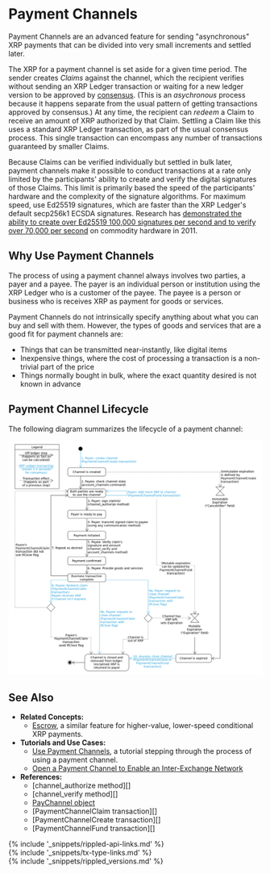 # Payment Channels

Payment Channels are an advanced feature for sending "asynchronous" XRP payments that can be divided into very small increments and settled later.

The XRP for a payment channel is set aside for a given time period. The sender creates _Claims_ against the channel, which the recipient verifies without sending an XRP Ledger transaction or waiting for a new ledger version to be approved by [consensus](consensus.html). (This is an _asychronous_ process because it happens separate from the usual pattern of getting transactions approved by consensus.) At any time, the recipient can _redeem_ a Claim to receive an amount of XRP authorized by that Claim. Settling a Claim like this uses a standard XRP Ledger transaction, as part of the usual consensus process. This single transaction can encompass any number of transactions guaranteed by smaller Claims.

Because Claims can be verified individually but settled in bulk later, payment channels make it possible to conduct transactions at a rate only limited by the participants' ability to create and verify the digital signatures of those Claims. This limit is primarily based the speed of the participants' hardware and the complexity of the signature algorithms. For maximum speed, use Ed25519 signatures, which are faster than the XRP Ledger's default secp256k1 ECSDA signatures. Research has [demonstrated the ability to create over Ed25519 100,000 signatures per second and to verify over 70,000 per second](https://ed25519.cr.yp.to/ed25519-20110926.pdf) on commodity hardware in 2011.


## Why Use Payment Channels

The process of using a payment channel always involves two parties, a payer and a payee. The payer is an individual person or institution using the XRP Ledger who is a customer of the payee. The payee is a person or business who is receives XRP as payment for goods or services.

Payment Channels do not intrinsically specify anything about what you can buy and sell with them. However, the types of goods and services that are a good fit for payment channels are:

- Things that can be transmitted near-instantly, like digital items
- Inexpensive things, where the cost of processing a transaction is a non-trivial part of the price
- Things normally bought in bulk, where the exact quantity desired is not known in advance


## Payment Channel Lifecycle

The following diagram summarizes the lifecycle of a payment channel:

[![Payment Channel Flow Diagram](img/paychan-flow.png)](img/paychan-flow.png)


## See Also

- **Related Concepts:**
    - [Escrow](escrow.html), a similar feature for higher-value, lower-speed conditional XRP payments.
- **Tutorials and Use Cases:**
    - [Use Payment Channels](use-payment-channels.html), a tutorial stepping through the process of using a payment channel.
    - [Open a Payment Channel to Enable an Inter-Exchange Network](open-a-payment-channel-to-enable-an-inter-exchange-network.html)
- **References:**
    - [channel_authorize method][]
    - [channel_verify method][]
    - [PayChannel object](paychannel.html)
    - [PaymentChannelClaim transaction][]
    - [PaymentChannelCreate transaction][]
    - [PaymentChannelFund transaction][]


<!--{# common link defs #}-->
{% include '_snippets/rippled-api-links.md' %}			
{% include '_snippets/tx-type-links.md' %}			
{% include '_snippets/rippled_versions.md' %}
